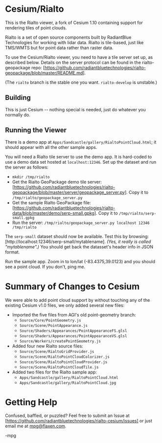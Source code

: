 Cesium/Rialto
=============

This is the Rialto viewer, a fork of Cesium 1.10 containing support for
rendering tiles of point clouds.

Rialto is a set of open source components built by RadiantBlue Technologies
for working with lidar data. Rialto is tile-based, just like TMS/WMTS but
for point data rather than raster data.

To use the Cesium/Rialto viewer, you need to have a tile server set up,
as described below. Details on the server protocol can be found in the
rialto-geopackage repo: [https://github.com/radiantbluetechnologies/rialto-geopackage/blob/master/README.md].

(The `rialto` branch is the stable one you want. `rialto-develop` is unstable.)


Building
--------

This is just Cesium -- nothing special is needed, just do whatever you
normally do.



Running the Viewer
------------------

There is a demo app at `Apps/Sandcastle/gallery/RialtoPointCloud.html`; it
should appear with all the other sample apps.

You will need a Rialto tile server to use the demo app. It is hard-coded to use a demo data set hosted at `localhost:12346`. Set up the dataset and
run the server as follows:
  * `mkdir /tmp/rialto`
  * Get the Rialto GeoPackage demo tile server: [https://github.com/radiantbluetechnologies/rialto-geopackage/blob/master/server/geopackage_server.py]. Copy it to `/tmp/rialto/geopackage_server.py`
  * Get the sample Rialto GeoPackage file: [https://github.com/radiantbluetechnologies/rialto-data/blob/master/demo/serp-small.gpkg]. Copy it to `/tmp/rialto/serp-small.gpkg`
  * Run the server: `/tmp/rialto/geopackage_server.py localhost 12346 /tmp/rialto`

The `serp-small` dataset should now be available. Test this by browsing:
[http://localhost:12346/serp-small/mytablename]. _(Yes, it really is
called "mytablename".)_ You should get back the datasset's header info in
JSON format.

Run the sample app. Zoom in to lon/lat (-83.4375,39.0123) and you should see
a point cloud. If you don't, ping me.



Summary of Changes to Cesium
============================

We were able to add point cloud support by without touching any of the 
existing Cesium v1.0 files, we only added several new files:
  * Imported the five files from AGI's old point-geometry branch:
    * `Source/Core/PointGeometry.js`
    * `Source/Scene/PointAppearance.js`
    * `Source/Shaders/Appearances/PointAppearanceFS.glsl`
    * `Source/Shaders/Appearances/PointAppearanceVS.glsl`
    * `Source/Workers/createPointGeometry.js`
  * Added four new Rialto source files:
    * `Source/Scene/RialtoGridProvider.js`
    * `Source/Scene/RialtoPointCloudColorizer.js`
    * `Source/Scene/RialtoPointCloudProvider.js`
    * `Source/Scene/RialtoPointCloudTile.js`
  * Added two files for the Rialto sample app:
    * `Apps/Sandcastle/gallery/RialtoPointCloud.html`
    * `Apps/Sandcastle/gallery/RialtoPointCloud.jpg`


    
Getting Help
============

Confused, baffled, or puzzled? Feel free to submit an Issue at
[https://github.com/radiantbluetechnologies/rialto-cesium/issues] or
just email me at mpg@flaxen.com.

-mpg







